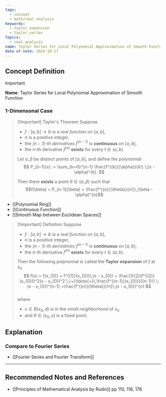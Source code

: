 ```yaml
---
tags:
  - concept
  - math/real_analysis
keywords:
  - taylor_expansion
  - taylor_series
topics:
  - real_analysis
name: Taylor Series for Local Polynomial Approximation of Smooth Function
date of note: 2024-10-17
---
```


## Concept Definition

>[!important]
>**Name**: Taylor Series for Local Polynomial Approximation of Smooth Function

### 1-Dimensonal Case

>[!important] Taylor's Theorem
>Suppose 
>- $f: [a,b] \to \mathbb{R}$ is a *real function* on $[a,b]$, 
>- $n$ is a positive integer, 
>- the *$(n-1)$-th derivatives* $f^{(n-1)}$ is **continuous** on $[a,b]$, 
>- the $n$-th derivative $f^{(n)}$ **exists** for every $t\in (a,b)$.
>  
>Let $\alpha, \beta$ be distinct points of $[a,b]$, and define *the polynomial*
>$$
>P_{n-1}(x) := \sum_{k=0}^{n-1} \frac{f^{(k)}(\alpha)}{k!} \;(x - \alpha)^{k}.
>$$
>
>Then there **exists** a point $\theta \in (\alpha, \beta)$ such that $$f(\beta) = P_{n-1}(\beta) + \frac{f^{(n)}(\theta)}{n!}\,(\beta - \alpha)^{n}$$  

- [[Polynomial Ring]]
- [[Continuous Function]]
- [[Smooth Map between Euclidean Spaces]]

>[!important] Definition
>Suppose 
>- $f: [a,b] \to \mathbb{R}$ is a *real function* on $[a,b]$, 
>- $n$ is a positive integer, 
>- the *$(n-1)$-th derivatives* $f^{(n-1)}$ is **continuous** on $[a,b]$, 
>- the $n$-th derivative $f^{(n)}$ **exists** for every $t\in (a,b)$.
>  
>Then the following polynomial is called the **Taylor expansion** of $f$ at $x_{0}$
>$$
>f(x) = f(x_{0}) + f^{(1)}(x_{0})\;(x - x_{0}) + \frac{1}{2}(f^{(2)}(x_{0}))^2(x - x_{0})^2 \,{+}\ldots{+}\,\frac{f^{(n-1)}(x_{0})}{(n-1)!} \;(x - x_{0})^{n-1} +\frac{f^{(n)}(\theta)}{n!}\,(x - x_{0})^{n}
>$$  
>where
>- $x \in B(x_{0}, d)$ is in the *small neighborhood* of $x_{0}$
>- and $\theta \in (x_{0}, x)$ is a fixed point.



## Explanation


### Compare to Fourier Series

- [[Fourier Series and Fourier Transform]]



-----------
##  Recommended Notes and References




- [[Principles of Mathematical Analysis by Rudin]] pp 110, 116, 176